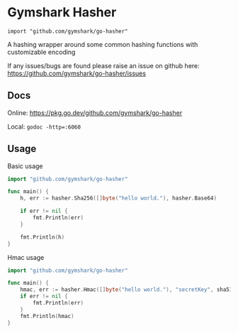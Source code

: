 # Gymshark Hasher
`import "github.com/gymshark/go-hasher"`

A hashing wrapper around some common hashing functions with customizable encoding

If any issues/bugs are found please raise an issue on github here: https://github.com/gymshark/go-hasher/issues

## Docs
Online: https://pkg.go.dev/github.com/gymshark/go-hasher

Local: `godoc -http=:6060`

## Usage
Basic usage
```go
import "github.com/gymshark/go-hasher"

func main() {
    h, err := hasher.Sha256([]byte("hello world."), hasher.Base64) 

    if err != nil {
        fmt.Println(err)
    }

    fmt.Println(h)
}
```

Hmac usage

```go
import "github.com/gymshark/go-hasher"

func main() {
	hmac, err := hasher.Hmac([]byte("hello world."), "secretKey", sha512.New, hasher.Base64)
	if err != nil {
		fmt.Println(err)
	}
	fmt.Println(hmac)
}
```
